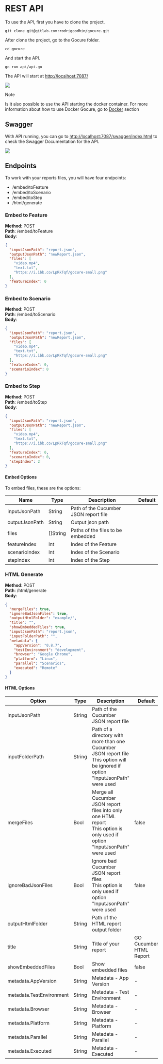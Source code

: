 # REST API

To use the API, first you have to clone the project.

```shell
git clone git@gitlab.com:rodrigoodhin/gocure.git

```

After clone the project, go to the Gocure folder.

```shell
cd gocure
```

And start the API.

```shell
go run api/api.go
```

The API will start at [http://localhost:7087/](http://localhost:7087/)

![](/_media/scr_api.png)

> [!NOTE]
> Is it also possible to use the API starting the docker container.
> For more information about how to use Docker Gocure, go to [Docker](/v22.07.18/docker) section

## Swagger

With API running, you can go to [http://localhost:7087/swagger/index.html](http://localhost:7087/swagger/index.html) to check the Swagger Documentation for the API.

![](/_media/scr_api_swagger.png)

## Endpoints

To work with your reports files, you will have four endpoints:
- /embed/toFeature
- /embed/toScenario
- /embed/toStep
- /html/generate

### Embed to Feature

**Method**: POST<br>
**Path**: /embed/toFeature<br >
**Body**:
```json
{
  "inputJsonPath": "report.json",
  "outputJsonPath": "newReport.json",
  "files": [
    "video.mp4",
    "text.txt",
    "https://i.ibb.co/LpRkTqf/gocure-small.png"
  ],
  "featureIndex": 0
}
```

### Embed to Scenario

**Method**: POST<br>
**Path**: /embed/toScenario<br >
**Body**:
```json
{
  "inputJsonPath": "report.json",
  "outputJsonPath": "newReport.json",
  "files": [
    "video.mp4",
    "text.txt",
    "https://i.ibb.co/LpRkTqf/gocure-small.png"
  ],
  "featureIndex": 0,
  "scenarioIndex": 0
}
```

### Embed to Step

**Method**: POST<br>
**Path**: /embed/toStep<br >
**Body**:
```json
{
  "inputJsonPath": "report.json",
  "outputJsonPath": "newReport.json",
  "files": [
    "video.mp4",
    "text.txt",
    "https://i.ibb.co/LpRkTqf/gocure-small.png"
  ],
  "featureIndex": 0,
  "scenarioIndex": 0,
  "stepIndex": 2
}
```

#### Embed Options

To embed files, these are the options:

| Name | Type | Description | Default |
| --- | --- | --- | --- |
| inputJsonPath | String | Path of the Cucumber JSON report file | |
| outputJsonPath | String | Output json path | |
| files | []String | Paths of the files to be embedded | |
| featureIndex | Int | Index of the Feature | |
| scenarioIndex | Int | Index of the Scenario | |
| stepIndex | Int | Index of the Step | |

### HTML Generate

**Method**: POST<br>
**Path**: /html/generate<br >
**Body**:
```json
{
  "mergeFiles": true,
  "ignoreBadJsonFiles": true,
  "outputHtmlFolder": "example/",
  "title": "",
  "showEmbeddedFiles": true,
  "inputJsonPath": "report.json",
  "inputFolderPath": "",
  "metadata": {
    "appVersion": "0.8.7",
    "testEnvironment": "development",
    "browser": "Google Chrome",
    "platform": "Linux",
    "parallel": "Scenarios",
    "executed": "Remote"
  }
}
```

#### HTML Options

| Option | Type | Description | Default |
| --- | --- | --- | --- |
| inputJsonPath | String | Path of the Cucumber JSON report file | |
| inputFolderPath | String | Path of a directory with more than one Cucumber JSON report file<br>This option will be ignored if option "InputJsonPath" were used | |
| mergeFiles | Bool | Merge all Cucumber JSON report files into only one HTML report<br>This option is only used if option "InputJsonPath" were used | false |
| ignoreBadJsonFiles | Bool | Ignore bad Cucumber JSON report files<br>This option is only used if option "InputJsonPath" were used | false |
| outputHtmlFolder | String | Path of the HTML report output folder | |
| title | String | Title of your report | GO Cucumber HTML Report |
| showEmbeddedFiles | Bool | Show embedded files | false |
| metadata.AppVersion | String | Metadata - App Version | - |
| metadata.TestEnvironment | String | Metadata - Test Environment | - |
| metadata.Browser | String | Metadata - Browser | - |
| metadata.Platform | String | Metadata - Platform | - |
| metadata.Parallel | String | Metadata - Parallel | - |
| metadata.Executed | String | Metadata - Executed | - |
